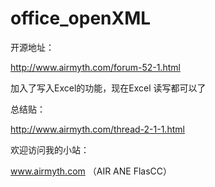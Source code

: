 office_openXML
==============

开源地址：

http://www.airmyth.com/forum-52-1.html


加入了写入Excel的功能，现在Excel  读写都可以了



总结贴：

http://www.airmyth.com/thread-2-1-1.html


欢迎访问我的小站：

www.airmyth.com  （AIR  ANE  FlasCC）
